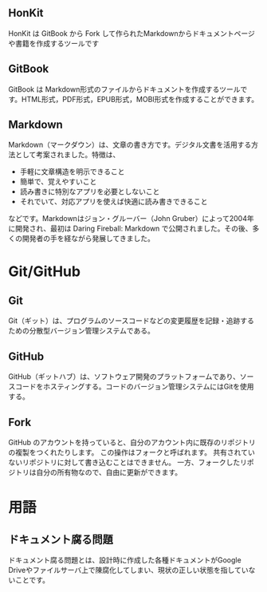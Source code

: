 ## HonKit
HonKit は GitBook から Fork して作られたMarkdownからドキュメントページや書籍を作成するツールです

## GitBook
GitBook は Markdown形式のファイルからドキュメントを作成するツールです。HTML形式，PDF形式，EPUB形式，MOBI形式を作成することができます。

## Markdown
Markdown（マークダウン）は、文章の書き方です。デジタル文書を活用する方法として考案されました。特徴は、
- 手軽に文章構造を明示できること
- 簡単で、覚えやすいこと
- 読み書きに特別なアプリを必要としないこと
- それでいて、対応アプリを使えば快適に読み書きできること

などです。Markdownはジョン・グルーバー（John Gruber）によって2004年に開発され、最初は Daring Fireball: Markdown で公開されました。その後、多くの開発者の手を経ながら発展してきました。

# Git/GitHub
## Git
Git（ギット）は、プログラムのソースコードなどの変更履歴を記録・追跡するための分散型バージョン管理システムである。

## GitHub
GitHub（ギットハブ）は、ソフトウェア開発のプラットフォームであり、ソースコードをホスティングする。コードのバージョン管理システムにはGitを使用する。

## Fork
GitHub のアカウントを持っていると、自分のアカウント内に既存のリポジトリの複製をつくれたりします。 この操作はフォークと呼ばれます。 共有されていないリポジトリに対して書き込むことはできません。 一方、フォークしたリポジトリは自分の所有物なので、自由に更新ができます。

# 用語
## ドキュメント腐る問題
ドキュメント腐る問題とは、設計時に作成した各種ドキュメントがGoogle Driveやファイルサーバ上で陳腐化してしまい、現状の正しい状態を指していないことです。